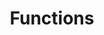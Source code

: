 ---  
title:        Functions  
permalink:    SQLNotes/Functions  
category: SQLNotes    
has_children: true    
children:     true  
layout:       default  
has_children: false  
share:        true  
shortRepo:  
  - default  
  - sqlnotes    
---